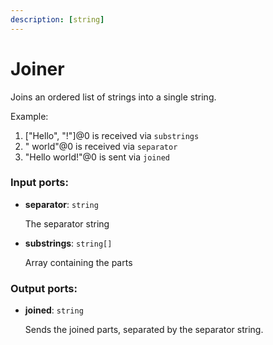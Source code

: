```yaml
---
description: [string]
---
```


# Joiner

Joins an ordered list of strings into a single string.

Example:

1. ["Hello", "!"]@0 is received via `substrings`
2. " world"@0 is received via `separator`
3. "Hello world!"@0 is sent via `joined`

### Input ports:

* __separator__: `string`

    The separator string


* __substrings__: `string[]`

    Array containing the parts

### Output ports:

* __joined__: `string`

    Sends the joined parts, separated by the separator string.

